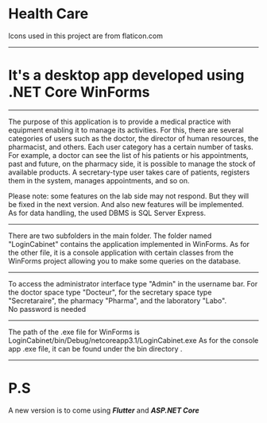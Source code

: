 
# Health Care
Icons used in this project are from flaticon.com

*************************************
# It's a desktop app developed using .NET Core WinForms

*************************************

The purpose of this application is to provide a medical practice with equipment enabling it to manage its activities.
For this, there are several categories of users such as the doctor, the director of human resources, the pharmacist, and others.
Each user category has a certain number of tasks.
For example, a doctor can see the list of his patients or his appointments, past and future, on the pharmacy side, it is possible to manage the stock of available products. A secretary-type user takes care of patients, registers them in the system, manages appointments, and so on.

Please note: some features on the lab side may not respond. But they will be fixed in the next version. And also new features will be implemented.\
As for data handling, the used DBMS is SQL Server Express.

**********************************************
There are two subfolders in the main folder. The folder named "LoginCabinet" contains the application implemented in WinForms. As for the other file, it is a console application with certain classes from the WinForms project allowing you to make some queries on the database.

***********************************************************************

To access the administrator interface type "Admin" in the username bar. For the doctor space type "Docteur", for the secretary space type "Secretaraire", the pharmacy "Pharma", and the laboratory "Labo".\
No password is needed

***********************************************************
The path of the .exe file for WinForms is LoginCabinet/bin/Debug/netcoreapp3.1/LoginCabinet.exe
As for the console app .exe file, it can be found under the bin directory .

***********************************************************
# P.S
A new version is to come using ***Flutter*** and ***ASP.NET Core***
